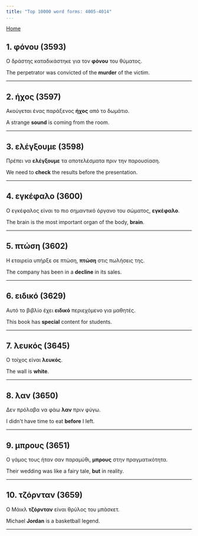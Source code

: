 ```yaml
---
title: "Top 10000 word forms: 4005-4014"
...
```


[Home](./) 

## 1. φόνου (3593)

Ο δράστης καταδικάστηκε για τον **φόνου** του θύματος.  

The perpetrator was convicted of the **murder** of the victim.

---

## 2. ήχος (3597)

Ακούγεται ένας παράξενος **ήχος** από το δωμάτιο.  

A strange **sound** is coming from the room.

---

## 3. ελέγξουμε (3598)

Πρέπει να **ελέγξουμε** τα αποτελέσματα πριν την παρουσίαση.  

We need to **check** the results before the presentation.

---

## 4. εγκέφαλο (3600)

Ο εγκέφαλος είναι το πιο σημαντικό όργανο του σώματος, **εγκέφαλο**.  

The brain is the most important organ of the body, **brain**.

---

## 5. πτώση (3602)

Η εταιρεία υπήρξε σε πτώση, **πτώση** στις πωλήσεις της.  

The company has been in a **decline** in its sales.

---

## 6. ειδικό (3629)

Αυτό το βιβλίο έχει **ειδικό** περιεχόμενο για μαθητές.

This book has **special** content for students.

---

## 7. λευκός (3645)

Ο τοίχος είναι **λευκός**.

The wall is **white**.

---

## 8. λαν (3650)

Δεν πρόλαβα να φάω **λαν** πριν φύγω.  

I didn't have time to eat **before** I left.

---

## 9. μπρους (3651)

Ο γάμος τους ήταν σαν παραμύθι, **μπρους** στην πραγματικότητα.  

Their wedding was like a fairy tale, **but** in reality.

---

## 10. τζόρνταν (3659)

Ο Μάικλ **τζόρνταν** είναι θρύλος του μπάσκετ.

Michael **Jordan** is a basketball legend.

---

